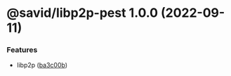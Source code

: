 # @savid/libp2p-pest 1.0.0 (2022-09-11)


### Features

* libp2p ([ba3c00b](https://github.com/savid/packages/commit/ba3c00b68fb7d6d27045f819fb0b64c3f2ab52a1))
